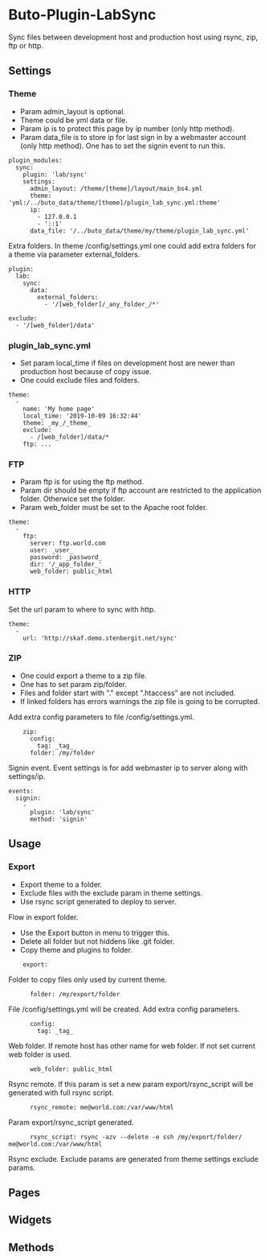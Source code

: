 # Buto-Plugin-LabSync

<p>Sync files between development host and production host using rsync, zip, ftp or http.</p>

<a name="key_0"></a>

## Settings



<a name="key_0_0"></a>

### Theme

<ul>
<li>Param admin_layout is optional.</li>
<li>Theme could be yml data or file.</li>
<li>Param ip is to protect this page by ip number (only http method).</li>
<li>Param data_file is to store ip for last sign in by a webmaster account (only http method). One has to set the signin event to run this.</li>
</ul>
<pre><code>plugin_modules:
  sync:
    plugin: 'lab/sync'
    settings:
      admin_layout: /theme/[theme]/layout/main_bs4.yml
      theme: 'yml:/../buto_data/theme/[theme]/plugin_lab_sync.yml:theme'
      ip:
        - 127.0.0.1
        - '::1'
      data_file: '/../buto_data/theme/my/theme/plugin_lab_sync.yml'</code></pre>
<p>Extra folders.
In theme /config/settings.yml one could add extra folders for a theme via parameter external_folders.</p>
<pre><code>plugin:
  lab:
    sync:
      data:
        external_folders:
          - '/[web_folder]/_any_folder_/*'</code></pre>
<pre><code>exclude:
  - '/[web_folder]/data'</code></pre>

<a name="key_0_1"></a>

### plugin_lab_sync.yml

<ul>
<li>Set param local_time if files on development host are newer than production host because of copy issue.</li>
<li>One could exclude files and folders.</li>
</ul>
<pre><code>theme:
  -
    name: 'My home page'
    local_time: '2019-10-09 16:32:44'
    theme: _my_/_theme_
    exclude:
      - /[web_folder]/data/*
    ftp: ...</code></pre>

<a name="key_0_2"></a>

### FTP

<ul>
<li>Param ftp is for using the ftp method.</li>
<li>Param dir should be empty if ftp account are restricted to the application folder. Otherwice set the folder.</li>
<li>Param web_folder must be set to the Apache root folder.</li>
</ul>
<pre><code>theme:
  -
    ftp:
      server: ftp.world.com
      user: _user_
      password: _password_
      dir: '/_app_folder_'
      web_folder: public_html</code></pre>

<a name="key_0_3"></a>

### HTTP

<p>Set the url param to where to sync with http.</p>
<pre><code>theme:
  -
    url: 'http://skaf.demo.stenbergit.net/sync'</code></pre>

<a name="key_0_4"></a>

### ZIP

<ul>
<li>One could export a theme to a zip file.</li>
<li>One has to set param zip/folder.</li>
<li>Files and folder start with "." except ".htaccess" are not included. </li>
<li>If linked folders has errors warnings the zip file is going to be corrupted.</li>
</ul>
<p>Add extra config parameters to file /config/settings.yml.</p>
<pre><code>    zip:
      config:
        tag: _tag_
      folder: /my/folder</code></pre>
<p>Signin event.
Event settings is for add webmaster ip to server along with settings/ip.</p>
<pre><code>events:
  signin:
    -
      plugin: 'lab/sync'
      method: 'signin'</code></pre>

<a name="key_1"></a>

## Usage



<a name="key_1_0"></a>

### Export

<ul>
<li>Export theme to a folder.</li>
<li>Exclude files with the exclude param in theme settings.</li>
<li>Use rsync script generated to deploy to server.</li>
</ul>
<p>Flow in export folder.</p>
<ul>
<li>Use the Export button in menu to trigger this.</li>
<li>Delete all folder but not hiddens like .git folder.</li>
<li>Copy theme and plugins to folder.</li>
</ul>
<pre><code>    export:</code></pre>
<p>Folder to copy files only used by current theme.</p>
<pre><code>      folder: /my/export/folder</code></pre>
<p>File /config/settings.yml will be created.
Add extra config parameters.</p>
<pre><code>      config:
        tag: _tag_</code></pre>
<p>Web folder.
If remote host has other name for web folder.
If not set current web folder is used.</p>
<pre><code>      web_folder: public_html</code></pre>
<p>Rsync remote.
If this param is set a new param export/rsync_script will be generated with full rsync script.</p>
<pre><code>      rsync_remote: me@world.com:/var/www/html</code></pre>
<p>Param export/rsync_script generated.</p>
<pre><code>      rsync_script: rsync -azv --delete -e ssh /my/export/folder/ me@world.com:/var/www/html</code></pre>
<p>Rsync exclude.
Exclude params are generated from theme settings exclude params.</p>

<a name="key_2"></a>

## Pages



<a name="key_3"></a>

## Widgets



<a name="key_4"></a>

## Methods



